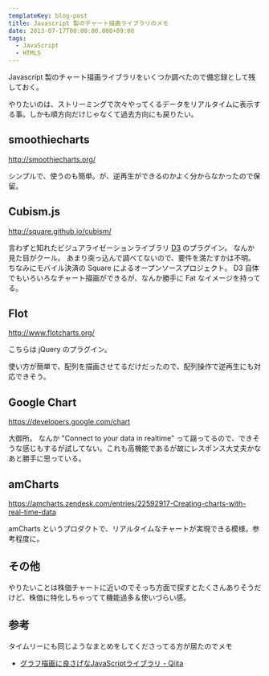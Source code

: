 ```yaml
---
templateKey: blog-post
title: Javascript 製のチャート描画ライブラリのメモ
date: 2013-07-17T00:00:00.000+09:00
tags:
  - JavaScript
  - HTML5
---
```

Javascript 製のチャート描画ライブラリをいくつか調べたので備忘録として残しておく。
<!--more-->
やりたいのは、ストリーミングで次々やってくるデータをリアルタイムに表示する事。しかも順方向だけじゃなくて過去方向にも戻りたい。

## smoothiecharts

http://smoothiecharts.org/

シンプルで、使うのも簡単。が、逆再生ができるのかよく分からなかったので保留。

## Cubism.js

http://square.github.io/cubism/

言わずと知れたビジュアライゼーションライブラリ [D3](http://d3js.org/) のプラグイン。
なんか見た目がクール。
あまり突っ込んで調べてないので、要件を満たすかは不明。
ちなみにモバイル決済の Square によるオープンソースプロジェクト。
D3 自体でもいろいろなチャート描画ができるが、なんか勝手に Fat なイメージを持ってる。

## Flot

http://www.flotcharts.org/

こちらは jQuery のプラグイン。

使い方が簡単で、配列を描画させてるだけだったので、配列操作で逆再生にも対応できそう。

## Google Chart

https://developers.google.com/chart

大御所。
なんか "Connect to your data in realtime" って謡ってるので、できそうな感じもするが試してない。これも高機能であるが故にレスポンス大丈夫かなあと勝手に思っている。
 

## amCharts

https://amcharts.zendesk.com/entries/22592917-Creating-charts-with-real-time-data

amCharts というプロダクトで、リアルタイムなチャートが実現できる模様。参考程度に。

## その他

やりたいことは株価チャートに近いのでそっち方面で探すとたくさんありそうだけど、株価に特化しちゃってて機能過多＆使いづらい感。

## 参考

タイムリーにも同じようなまとめをしてくださってる方が居たのでメモ

* [グラフ描画に良さげなJavaScriptライブラリ - Qiita](http://qiita.com/hurutoriya/items/727296839a2ec638fdc4)